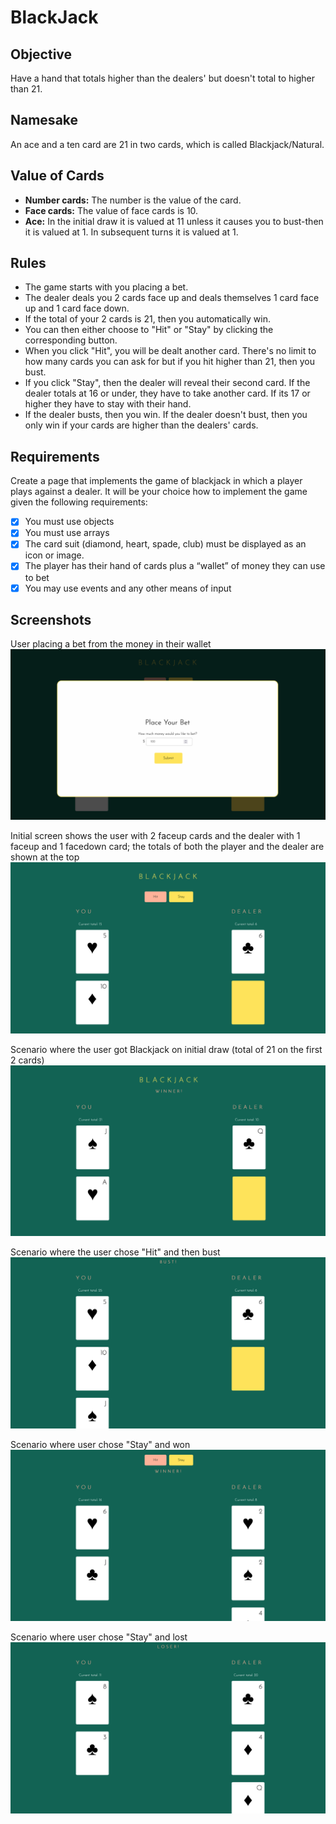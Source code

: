 # BlackJack

## Objective 
Have a hand that totals higher than the dealers' but doesn't total to higher than 21.

## Namesake
An ace and a ten card are 21 in two cards, which is called Blackjack/Natural.

## Value of Cards
- **Number cards:** The number is the value of the card.
- **Face cards:** The value of face cards is 10.
- **Ace:** In the initial draw it is valued at 11 unless it causes you to bust-then it is valued at 1. In subsequent turns it is valued at 1.

## Rules
- The game starts with you placing a bet.
- The dealer deals you 2 cards face up and deals themselves 1 card face up and 1 card face down.
- If the total of your 2 cards is 21, then you automatically win.
- You can then either choose to "Hit" or "Stay" by clicking the corresponding button.
- When you click "Hit", you will be dealt another card. There's no limit to how many cards you can ask for but if you hit higher than 21, then you bust.
- If you click "Stay", then the dealer will reveal their second card. If the dealer totals at 16 or under, they have to take another card. If its 17 or higher they have to stay with their hand.
- If the dealer busts, then you win. If the dealer doesn't bust, then you only win if your cards are higher than the dealers' cards.

## Requirements
Create a page that implements the game of blackjack in which a
player plays against a dealer. It will be your choice how to implement the game given the
following requirements:

- [x] You must use objects
- [x] You must use arrays
- [x] The card suit (diamond, heart, spade, club) must be displayed as an icon or image.
- [x] The player has their hand of cards plus a “wallet” of money they can use to bet
- [x] You may use events and any other means of input

## Screenshots

User placing a bet from the money in their wallet
![placingBet](placingBet.png)

Initial screen shows the user with 2 faceup cards and the dealer with 1 faceup and 1 facedown card; the totals of both the player and the dealer are shown at the top
![initialScreen](initialScreen.png)

Scenario where the user got Blackjack on initial draw (total of 21 on the first 2 cards)
![initial21](initial21.png)

Scenario where the user chose "Hit" and then bust
![bustOnHit](bustOnHit.png)

Scenario where user chose "Stay" and won
![stayWon](stayWon.png)

Scenario where user chose "Stay" and lost
![stayLost](stayLost.png)

